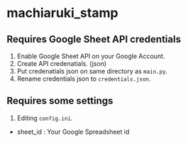 # machiaruki_stamp

## Requires Google Sheet API credentials

1. Enable Google Sheet API on your Google Account.
2. Create API credenatials. (json)
3. Put credenatials json on same directory as `main.py`.
4. Rename credentials json to `credentials.json`.

## Requires some settings

1. Editing `config.ini`.
  - sheet_id : Your Google Spreadsheet id
